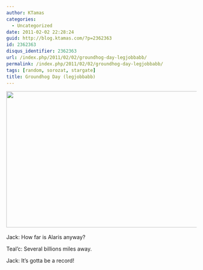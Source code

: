 ```yaml
---
author: KTamas
categories:
  - Uncategorized
date: 2011-02-02 22:28:24
guid: http://blog.ktamas.com/?p=2362363
id: 2362363
disqus_identifier: 2362363
url: /index.php/2011/02/02/groundhog-day-legjobbabb/
permalink: /index.php/2011/02/02/groundhog-day-legjobbabb/
tags: [random, sorozat, stargate]
title: Groundhog Day (legjobbabb)
---
```


[<img src="/wp-content/uploads/2011/02/stargatehog2.png" alt="" title="stargatehog2" width="640" height="360" class="aligncenter size-full wp-image-2362371" srcset="/wp-content/uploads/2011/02/stargatehog2.png 640w, /wp-content/uploads/2011/02/stargatehog2-300x168.png 300w" sizes="(max-width: 640px) 100vw, 640px" />](/wp-content/uploads/2011/02/stargatehog2.png)

Jack: How far is Alaris anyway?
  
Teal&#8217;c: Several billions miles away.
  
Jack: It&#8217;s gotta be a record!
